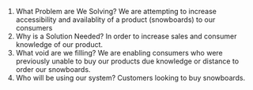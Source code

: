 1. What Problem are We Solving? We are attempting to increase accessibility and availablity of a product (snowboards) to our consumers
2. Why is a Solution Needed? In order to increase sales and consumer knowledge of our product.
3. What void are we filling? We are enabling consumers who were previously unable to buy our products due knowledge or distance to order our snowboards.
4. Who will be using our system? Customers looking to buy snowboards.
